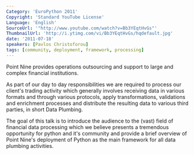```yaml
---
Category: 'EuroPython 2011'
Copyright: 'Standard YouTube License'
Language: 'English'
SourceUrl: '"http://www.youtube.com/watch?v=Bb3YEqtHvGs"'
ThumbnailUrl: 'http://i.ytimg.com/vi/Bb3YEqtHvGs/hqdefault.jpg'
date: '2011-07-18'
speakers: [Pavlos Christoforou]
tags: [community, deployment, framework, processing]
---
```

Point Nine provides operations outsourcing and support to large and complex
financial institutions.

As part of our day to day responsibilities we are required to process our
client's trading activity which generally involves receiving data in various
formats and through various protocols, apply transformations, validations and
enrichment processes and distribute the resulting data to various third
parties, in short Data Plumbing.

The goal of this talk is to introduce the audience to the (vast) field of
financial data processing which we believe presents a tremendous opportunity
for python and it's community and provide a brief overview of Point Nine's
deployment of Python as the main framework for all data plumbing activities.

